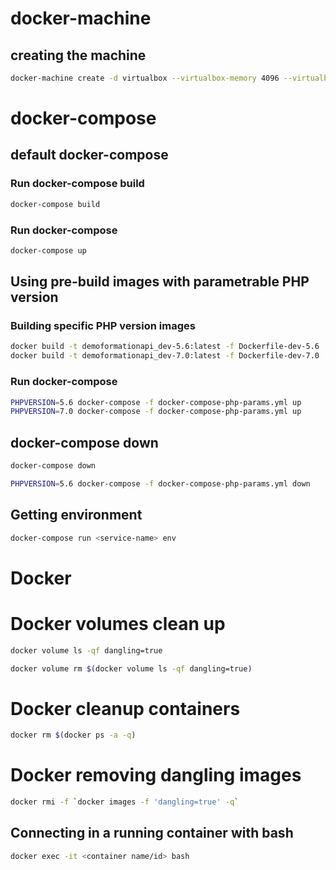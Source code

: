 # docker-machine

## creating the machine

```bash
docker-machine create -d virtualbox --virtualbox-memory 4096 --virtualbox-disk-size 30000 default
```

# docker-compose

## default docker-compose

### Run docker-compose build

```bash
docker-compose build
```

### Run docker-compose 

```bash
docker-compose up
```

## Using pre-build images with parametrable PHP version

### Building specific PHP version images

```bash
docker build -t demoformationapi_dev-5.6:latest -f Dockerfile-dev-5.6 .
docker build -t demoformationapi_dev-7.0:latest -f Dockerfile-dev-7.0 .
```

### Run docker-compose 

```bash
PHPVERSION=5.6 docker-compose -f docker-compose-php-params.yml up
PHPVERSION=7.0 docker-compose -f docker-compose-php-params.yml up
```

## docker-compose down

```bash
docker-compose down
```

```bash
PHPVERSION=5.6 docker-compose -f docker-compose-php-params.yml down 
```

## Getting environment

```bash
docker-compose run <service-name> env
```

# Docker

# Docker volumes clean up

```bash
docker volume ls -qf dangling=true
```

```bash
docker volume rm $(docker volume ls -qf dangling=true)
```

# Docker cleanup containers

```bash
docker rm $(docker ps -a -q)
```

# Docker removing dangling images

```bash
docker rmi -f `docker images -f 'dangling=true' -q`
```

## Connecting in a running container with bash

```bash
docker exec -it <container name/id> bash
```

